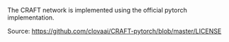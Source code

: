 The CRAFT network is implemented using the official pytorch implementation.

Source: https://github.com/clovaai/CRAFT-pytorch/blob/master/LICENSE
